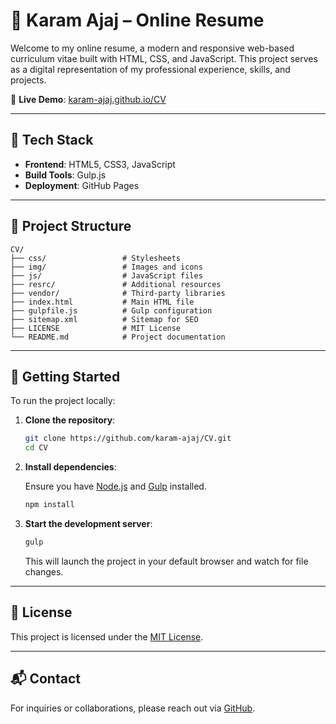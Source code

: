 # 📄 Karam Ajaj – Online Resume

Welcome to my online resume, a modern and responsive web-based curriculum vitae built with HTML, CSS, and JavaScript. This project serves as a digital representation of my professional experience, skills, and projects.

🔗 **Live Demo**: [karam-ajaj.github.io/CV](https://karam-ajaj.github.io/CV/)

---

## 🧰 Tech Stack

- **Frontend**: HTML5, CSS3, JavaScript
- **Build Tools**: Gulp.js
- **Deployment**: GitHub Pages

---

## 📁 Project Structure

```
CV/
├── css/                 # Stylesheets
├── img/                 # Images and icons
├── js/                  # JavaScript files
├── resrc/               # Additional resources
├── vendor/              # Third-party libraries
├── index.html           # Main HTML file
├── gulpfile.js          # Gulp configuration
├── sitemap.xml          # Sitemap for SEO
├── LICENSE              # MIT License
└── README.md            # Project documentation
```

---

## 🚀 Getting Started

To run the project locally:

1. **Clone the repository**:

   ```bash
   git clone https://github.com/karam-ajaj/CV.git
   cd CV
   ```

2. **Install dependencies**:

   Ensure you have [Node.js](https://nodejs.org/) and [Gulp](https://gulpjs.com/) installed.

   ```bash
   npm install
   ```

3. **Start the development server**:

   ```bash
   gulp
   ```

   This will launch the project in your default browser and watch for file changes.

---

## 📄 License

This project is licensed under the [MIT License](LICENSE).

---

## 📬 Contact

For inquiries or collaborations, please reach out via [GitHub](https://github.com/karam-ajaj).
